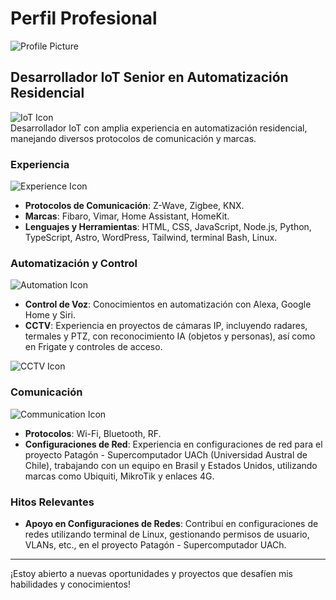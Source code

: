 # Perfil Profesional

![Profile Picture](https://avatars.githubusercontent.com/u/34485574?v=4) <!-- Reemplaza con tu imagen -->

## Desarrollador IoT Senior en Automatización Residencial

![IoT Icon](https://img.icons8.com/material-outlined/24/000000/internet-of-things.png)  
Desarrollador IoT con amplia experiencia en automatización residencial, manejando diversos protocolos de comunicación y marcas.

### Experiencia

![Experience Icon](https://img.icons8.com/material-outlined/24/000000/experience.png)  
- **Protocolos de Comunicación**: Z-Wave, Zigbee, KNX.
- **Marcas**: Fibaro, Vimar, Home Assistant, HomeKit.
- **Lenguajes y Herramientas**: HTML, CSS, JavaScript, Node.js, Python, TypeScript, Astro, WordPress, Tailwind, terminal Bash, Linux.

### Automatización y Control

![Automation Icon](https://img.icons8.com/material-outlined/24/000000/automation.png)  
- **Control de Voz**: Conocimientos en automatización con Alexa, Google Home y Siri.
- **CCTV**: Experiencia en proyectos de cámaras IP, incluyendo radares, termales y PTZ, con reconocimiento IA (objetos y personas), así como en Frigate y controles de acceso.

![CCTV Icon](https://img.icons8.com/material-outlined/24/000000/security-camera.png)  

### Comunicación

![Communication Icon](https://img.icons8.com/material-outlined/24/000000/communication.png)  
- **Protocolos**: Wi-Fi, Bluetooth, RF.
- **Configuraciones de Red**: Experiencia en configuraciones de red para el proyecto Patagón - Supercomputador UACh (Universidad Austral de Chile), trabajando con un equipo en Brasil y Estados Unidos, utilizando marcas como Ubiquiti, MikroTik y enlaces 4G.

### Hitos Relevantes

- **Apoyo en Configuraciones de Redes**: Contribuí en configuraciones de redes utilizando terminal de Linux, gestionando permisos de usuario, VLANs, etc., en el proyecto Patagón - Supercomputador UACh.

---

¡Estoy abierto a nuevas oportunidades y proyectos que desafíen mis habilidades y conocimientos!
